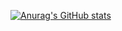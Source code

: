 [![Anurag's GitHub stats](https://github-readme-stats.vercel.app/api?username=chenyao13&theme=dark)](https://github.com/chenyao13/github-readme-stats)
